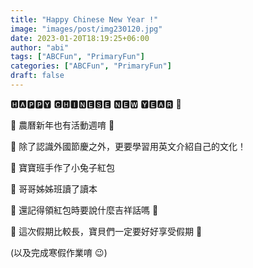 ```yaml
---
title: "Happy Chinese New Year !"
image: "images/post/img230120.jpg"
date: 2023-01-20T18:19:25+06:00
author: "abi"
tags: ["ABCFun", "PrimaryFun"]
categories: ["ABCFun", "PrimaryFun"]
draft: false
---
```


🅷🅰🅿🅿🆈 🅲🅷🅸🅽🅴🆂🅴 🅽🅴🆆 🆈🅴🅰🆁 🐰

🔸 農曆新年也有活動週唷 🧨

🔸 除了認識外國節慶之外，更要學習用英文介紹自己的文化！

🔸 寶寶班手作了小兔子紅包

🔸 哥哥姊姊班讀了讀本

🔸 還記得領紅包時要說什麼吉祥話嗎 🧧

🔸 這次假期比較長，寶貝們一定要好好享受假期 🧸

(以及完成寒假作業唷 😉)